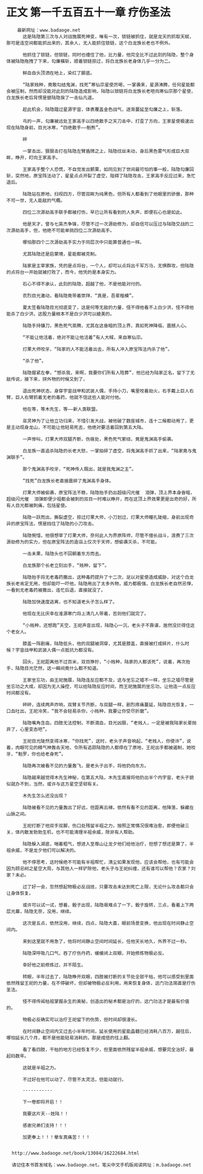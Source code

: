 # 正文 第一千五百五十一章 疗伤圣法
        最新网址：www.badaoge.net
          这是陆隐第三次与人对战施展死神变，唯有一次，锁链被抓住，就是龙天的抓取天赋，那可是连空间都能抓出来的，其余人，无人能抓住锁链，这个白龙族长老也不例外。
      
          他抓住了锁链，但锁链，同时也缠住了他，比力量，他完全比不过此刻的陆隐，整个身体被陆隐拖拽了下来，勾廉橫斩，顺着锁链掠过，将白龙族长老身体几乎一分为二。
      
          鲜血自头顶洒在地上，染红了脚底。
      
          “陆家贱种，竟敢勾结鬼渊，找死”寒仙宗星使厉喝，一掌袭来，星源沸腾，任何星能都会被压制，然而却没能对此刻的陆隐造成影响，陆隐以锁链将白龙族长老咂向寒仙宗那个星使，白龙族长老后背愣是替陆隐挨了一击仙凡遥。
      
          趁此机会，陆隐踏过星源宇宙，体表覆盖金色战气，逐渐蔓延至勾廉之上，斩落。
      
          乓的一声，勾廉被远处王家高手以四绝散手之天刀击中，打歪了方向，王家星使极速出现在陆隐身前，目光冰寒，“四绝散手——魁熊”。
      
          砰
      
          一掌击出，狠狠击打在陆隐左臂盾牌之上，陆隐纹丝未动，身后黑色雾气形成巨大双眸，睁开，盯向王家高手。
      
          王家高手整个人恐慌，不自觉发出颤栗，如同见到了世间最可怕的事一般，陆隐勾廉回斩，突然地，原宝阵法动了，星星点点开裂了虚空，阻碍了陆隐攻击，王家高手反应过来，急忙退后。
      
          陆隐站在原地，扫视四方，尽管双眸为纯黑色，但所有人都看到了他眼里的骄傲，那种不可一世，无人能敌的气概。
      
          四位二次源劫高手联手都被打伤，早已让所有看到的人失声，即便石心也是如此。
      
          他是天才，曾与七英杰争锋，尽管不过一次源劫修为，却自信可以压过与陆隐交战的二次源劫高手，但，他绝不可能单挑四位二次源劫高手。
      
          哪怕那四个二次源劫高手实力于同层次中只能算普通也一样。
      
          尤其陆隐还是启蒙境，星能都被克制。
      
          陆家是主宰家族，凭的是点将台，一个人，却可以点将出千军万马，无惧群攻，但陆隐的点将台一开始就被打败了，而今，他凭的是本身实力。
      
          石心不得不承认，此刻的陆隐，超越了他，不是他能对付的。
      
          农烈目光激动，看陆隐竟带着崇拜，“真是，吾辈楷模”。
      
          夏太笠看陆隐目光彻底变了，这是何等无敌的力量，怪不得他看不上白少洪，怪不得他能杀了白少洪，这股力量根本不是白少洪可以媲美的。
      
          陆隐手持镰刀，黑色死气蒸腾，尤其在这昏暗的顶上界，真如死神降临，震撼人心。
      
          “不能让他活着，绝对不能让他活着”有人大喊，来自寒仙宗。
      
          灯果大师咬牙，“陆家的人不能活着出去，所有人冲入原宝阵法内杀了他”。
      
          “杀了他”。
      
          陆隐握紧左拳，“想杀我，来啊，我要你们所有人陪葬”，他已经为陆家正名，留下了无敌传说，接下来，拼外物的时候又到了，
      
          退出死神状态，身穿宇宙战甲和武装人偶，手持小刀，嘴里咬着劫火，右手戴上巨人右臂，巨人右臂抓着无老的毒药，他就不信这些人能对付他。
      
          他在等，等木先生，等——新人类联盟。
      
          巫灵神为了让他立功归来，不惜引发大战，被他破了数座城市，连十二候都动用了，更是主动现身龙山，不可能让他轻易死去，他绝对要活着回到第五大陆。
      
          一声惨叫，灯果大师双腿齐断，伤痕处，黑色死气萦绕，竟是鬼渊高手偷袭。
      
          白龙族一直追杀陆隐的长老大怒，一掌拍碎了虚空，将鬼渊高手抓了出来，“陆家竟与鬼渊联手”。
      
          那个鬼渊高手咬牙，“死神传人既出，就是我鬼渊之主”。
      
          “找死”白龙族长老直接震碎了鬼渊高手身体。
      
          灯果大师被偷袭，原宝阵法不稳，陆隐抬手扔出超级闪光催  泪弹，顶上界本身昏暗，超级闪光催  泪弹即便少祖都会被刺的双目一时难以睁开，而在这顶上界效果更是出奇的好，所有人目光都被刺痛，包括星使。
      
          陆隐一跃而出，撕裂虚空，掠过灯果大师，小刀划过，灯果大师瞳孔陡缩，身前出现奇异的原宝阵法，愣是挡住了陆隐的小刀攻击。
      
          陆隐惋惜，他很想宰了灯果大师，奈何此人为界原阵师，尽管不擅长战斗，浪费了三次源劫修为的实力，但在原宝阵法的造诣上仅次于天师，想偷袭灭杀，不可能。
      
          一击未果，陆隐头也不回朝着东方而去。
      
          白龙族那个长老立刻出手，“贱种，留下”。
      
          陆隐抬手将无老毒药撒出，这种毒药提升了十二次，足以对星使造成威胁，对这个白龙族长老肯定无用，但却能吓一吓他，陆隐用出了太多外物，威力都极强，白龙族长老自然忌惮，一看到无老毒药被撒出，连忙后退，直接就没了。
      
          陆隐加快速度逃离，也不知道老头子怎么样了。
      
          他现在无比庆幸在淮源寒门将上清几人带着，否则他们就完了。
      
          “小贱种，还想跑”天空，王祀声音出现，陆隐心一沉，老头子不靠谱，居然没拦得住这个老女人。
      
          膝盖一阵剧痛，陆隐低头，他的双腿被洞穿，尤其是膝盖，直接被打成碎片，什么时候？宇宙战甲和武装人偶一点抵抗力都没有。
      
          回头，王祀距离他不过百米，双目狰狞，“小贱种，陆家的人都该死”，说着，再次抬手，陆隐目光茫然，这一瞬间竟什么都不知道。
      
          王家坐忘功，由王祀施展，陆隐连反应都不及，这与坐忘之墟不一样，坐忘之墟尽管是坐忘功之大成，却因为无人操控，可以给陆隐反应时间，而王祀施展的坐忘功，让他连一点反应时间都没有。
      
          砰砰，连续两声炸响，双臂关节齐断，与双腿一样，剧烈疼痛蔓延，陆隐目光恢复，一口血吐出，王祀冷笑，“我不会轻易杀你，小贱种，我要让你受尽折磨”。
      
          陆隐嘴角含血，四肢无法控制，不断滴血，目光凶狠，“老贱人，一定是被我陆家长辈抛弃了，心里变态吧”。
      
          王祀目光陡然变得冰寒，“你找死”，这时，老头子声音响起，“老贱人，你使诈”，说着，肉眼可见的精气神轰击天地，令所有追踪陆隐的人都停在了原地，王祀出手都被遏制，她咬牙，“魁罗，你也给老身死”。
      
          陆隐再次被看不见的力量轰飞，是老头子出手，将他扔向东方。
      
          陆隐越来越觉得木先生神秘，在第五大陆，木先生直接将他扔出半个内宇宙，老头子貌似就办不到，当然，或许与这方星空坚韧有关。
      
          木先生怎么还没出现？
      
          陆隐被看不见的力量轰出了好远，但距离云梯，依然有看不见的距离，他降落，躲藏在山脉之间。
      
          王祀打断了他双手双脚，伤口处残留半祖之力，按照正常情况很难治愈，即便他破三关，体内散发勃勃生机，也不可能清理半祖余威，除非有人帮助。
      
          陆隐躲入湖底，喘着粗气，想进入至尊山让龙夕他们给他治疗，但想了想还是算了，半祖余威，不是龙夕他们可以解决的。
      
          他不停思考，这时候绝不可能有半祖帮忙，清尘如果发现他，应该会帮他，也有可能会因为顾忌树之星空大局，与其他人一样铲除他，老头子与王祀纠缠，还有谁可以帮他？农家？刘家？未必。
      
          过了好一会，忽然想起物极必反战技，只要攻击未达到死亡上限，无论什么攻击都只会让身体恢复。
      
          或许可以试一试，想着，骰子出现，陆隐艰难点了一下，骰子旋转，三点，看着上下两层光幕，陆隐无奈，没用，继续。
      
          这次是五点，依然没用，继续，四点，陆隐大喜，眼前场景变换，他出现在时间静止空间内。
      
          来到这里就不用急了，他将时间静止空间时间延长，任他天长地久，外界不过一秒。
      
          陆隐深呼吸几口气，吞了疗伤丹药，缓缓闭上双眼，开始修炼物极必反。
      
          幸好他之前修炼过，并不陌生。
      
          转眼，半年过去了，陆隐睁开双眼，四肢被打断的关节处全部干枯，他可以感受到里面依然残留王祀的力量，在不停破坏，但却被物极必反利用，用来恢复身体，这门功法简直是疗伤圣法。
      
          怪不得传闻枯祖掌握永生的奥秘，创造出的秘术都是治疗的，这门功法才是最有价值的。
      
          物极必反确实可以治疗王祀留下的伤势，但时间却很漫长。
      
          在时间静止空间内又过去小半年时间，延长使用的星能晶髓已经消耗八百万，越往后，哪怕延长几个月，都不是他能轻易消耗的，那是成倍的往上翻。
      
          看了看四肢，干枯的地方已经恢复不少，但里面依然残留半祖余威，想要完全治好，最起码数年。
      
          这就是半祖之力。
      
          不过好在他可以动了，尽管不太灵活，但能动就行。
      
          -----------
      
          下一卷即将开启！！
      
          我要这片天--姓陆！！
      
          感谢兄弟们支持！！！
      
          加更奉上！！！晕车真痛苦！！！
      
      
      http://www.badaoge.net/book/13084/16222684.html
      
      请记住本书首发域名：www.badaoge.net。笔尖中文手机版阅读网址：m.badaoge.net